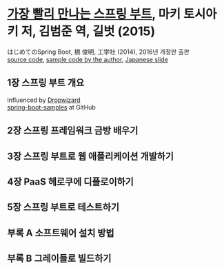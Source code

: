 # [가장 빨리 만나는 스프링 부트][homepage], 마키 토시아키 저, 김범준 역, 길벗 (2015)

はじめてのSpring Boot, 槇 俊明, 工学社 (2014), 2016년 개정판 출판<br>
[source code][source_code], [sample code by the author][sample_code], [Japanese slide][japanese_slide]

[homepage]: http://www.gilbut.co.kr/book/bookView.aspx?bookcode=BN001243
[source_code]: https://github.com/gilbutITbook/006815
[sample_code]: https://github.com/making/hajiboot-samples
[japanese_slide]: http://www.slideshare.net/makingx/spring-boot-java-jsug

## 1장 스프링 부트 개요

influenced by [Dropwizard][dropwizard]<br>
[spring-boot-samples][spring_boot_samples] at GitHub<br>

[dropwizard]: http://www.dropwizard.io/
[spring_boot_samples]: https://github.com/spring-projects/spring-boot/tree/master/spring-boot-samples

## 2장 스프링 프레임워크 금방 배우기

## 3장 스프링 부트로 웹 애플리케이션 개발하기

## 4장 PaaS 헤로쿠에 디플로이하기

## 5장 스프링 부트로 테스트하기

## 부록 A 소프트웨어 설치 방법

## 부록 B 그레이들로 빌드하기

